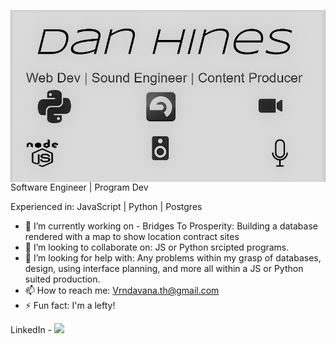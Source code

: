 <img src="Imgs/Github banner.png"
     alt="Banner"
     style="float: left; margin-right: 10px;" />
     
     
     
Software Engineer | Program Dev

Experienced in:
JavaScript | Python | Postgres 

- 🔭 I’m currently working on - Bridges To Prosperity: Building a database rendered with a map to show location contract sites
- 👯 I’m looking to collaborate on: JS or Python srcipted programs.
- 🤔 I’m looking for help with: Any problems within my grasp of databases, design, using interface planning, and more all within a JS or Python suited production.
- 📫 How to reach me: Vrndavana.th@gmail.com
- ⚡ Fun fact: I'm a lefty!

LinkedIn - <a href="https://www.linkedin.com/in/vrndavana-hines-3a4329176/"><img height="30" src="https://github.com/WaylonWalker/WaylonWalker/blob/main/icon/linkedin.png?raw=true"></a>
